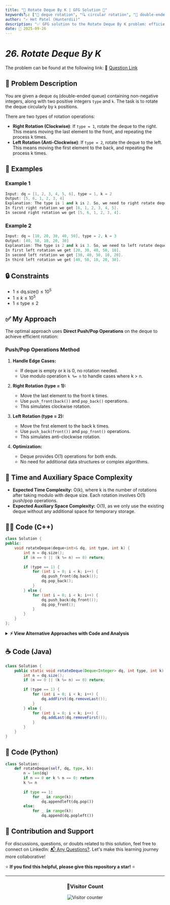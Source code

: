 ```yaml
---
title: "🔄 Rotate Deque By K | GFG Solution 🚀"
keywords🏷️: ["🔄 deque rotation", "🔍 circular rotation", "📍 double-ended queue", "📈 two-pointer", "📘 GFG", "🏁 competitive programming", "📚 DSA"]
author: "✍️ Het Patel (Hunterdii)"
description: "✅ GFG solution to the Rotate Deque By K problem: efficiently rotate deque left or right by k positions using optimized push/pop operations. 🚀"
date: 📅 2025-09-26
---
```


# *26. Rotate Deque By K*

The problem can be found at the following link: 🔗 [Question Link](https://www.geeksforgeeks.org/problems/rotate-deque-by-k/1)

## **🧩 Problem Description**

You are given a deque `dq` (double-ended queue) containing non-negative integers, along with two positive integers `type` and `k`. The task is to rotate the deque circularly by `k` positions.

There are two types of rotation operations:

- **Right Rotation (Clockwise)**: If `type = 1`, rotate the deque to the right. This means moving the last element to the front, and repeating the process k times.
- **Left Rotation (Anti-Clockwise)**: If `type = 2`, rotate the deque to the left. This means moving the first element to the back, and repeating the process k times.

## **📘 Examples**

### Example 1

```cpp
Input: dq = [1, 2, 3, 4, 5, 6], type = 1, k = 2
Output: [5, 6, 1, 2, 3, 4]
Explanation: The type is 1 and k is 2. So, we need to right rotate deque by 2 times.
In first right rotation we get [6, 1, 2, 3, 4, 5].
In second right rotation we get [5, 6, 1, 2, 3, 4].
```

### Example 2

```cpp
Input: dq = [10, 20, 30, 40, 50], type = 2, k = 3
Output: [40, 50, 10, 20, 30]
Explanation: The type is 2 and k is 3. So, we need to left rotate deque by 3 times.
In first left rotation we get [20, 30, 40, 50, 10].
In second left rotation we get [30, 40, 50, 10, 20].
In third left rotation we get [40, 50, 10, 20, 30].
```

## **🔒 Constraints**

* $1 \le \text{dq.size()} \le 10^5$
* $1 \le k \le 10^5$
* $1 \le \text{type} \le 2$

## **✅ My Approach**

The optimal approach uses **Direct Push/Pop Operations** on the deque to achieve efficient rotation:

### **Push/Pop Operations Method**

1. **Handle Edge Cases:**
   * If deque is empty or k is 0, no rotation needed.
   * Use modulo operation `k %= n` to handle cases where k > n.

2. **Right Rotation (type = 1):**
   * Move the last element to the front k times.
   * Use `push_front(back())` and `pop_back()` operations.
   * This simulates clockwise rotation.

3. **Left Rotation (type = 2):**
   * Move the first element to the back k times.
   * Use `push_back(front())` and `pop_front()` operations.
   * This simulates anti-clockwise rotation.

4. **Optimization:**
   * Deque provides O(1) operations for both ends.
   * No need for additional data structures or complex algorithms.

## 📝 Time and Auxiliary Space Complexity

* **Expected Time Complexity:** O(k), where k is the number of rotations after taking modulo with deque size. Each rotation involves O(1) push/pop operations.
* **Expected Auxiliary Space Complexity:** O(1), as we only use the existing deque without any additional space for temporary storage.

## **🧑‍💻 Code (C++)**

```cpp
class Solution {
public:
    void rotateDeque(deque<int>& dq, int type, int k) {
        int n = dq.size();
        if (n == 0 || (k %= n) == 0) return;
        
        if (type == 1) {
            for (int i = 0; i < k; i++) {
                dq.push_front(dq.back());
                dq.pop_back();
            }
        } else {
            for (int i = 0; i < k; i++) {
                dq.push_back(dq.front());
                dq.pop_front();
            }
        }
    }
};
```

<details>
<summary><b>⚡ View Alternative Approaches with Code and Analysis</b></summary>

## 📊 **2️⃣ STL Rotate Algorithm Approach**

### 💡 Algorithm Steps:

1. Use STL's rotate function for efficient in-place rotation.
2. Calculate appropriate iterator positions based on rotation type.
3. Single function call handles all rotation logic internally.
4. Optimal performance with library-optimized implementation.

```cpp
class Solution {
public:
    void rotateDeque(deque<int>& dq, int type, int k) {
        int n = dq.size();
        if (n == 0 || (k %= n) == 0) return;
        
        if (type == 1) 
            rotate(dq.begin(), dq.end() - k, dq.end());
        else 
            rotate(dq.begin(), dq.begin() + k, dq.end());
    }
};
```

### 📝 **Complexity Analysis:**

* **Time:** ⏱️ O(n) - Linear time with optimized swaps
* **Auxiliary Space:** 💾 O(1) - In-place rotation

### ✅ **Why This Approach?**

* Leverages highly optimized STL implementation.
* Clean and concise code.
* Handles edge cases internally.

## 📊 **3️⃣ Reverse-Based Approach**

### 💡 Algorithm Steps:

1. Use three reverse operations to achieve rotation effect.
2. Mathematical property: reverse(reverse(A) + reverse(B)) = rotation.
3. Apply different reverse sequences for left vs right rotation.
4. In-place operation with custom reverse implementation.

```cpp
class Solution {
public:
    void reverseDeque(deque<int>& dq, int start, int end) {
        while (start < end) {
            swap(dq[start], dq[end]);
            start++;
            end--;
        }
    }
    
    void rotateDeque(deque<int>& dq, int type, int k) {
        int n = dq.size();
        if (n == 0 || (k %= n) == 0) return;
        
        if (type == 1) {
            reverseDeque(dq, 0, n - 1);
            reverseDeque(dq, 0, k - 1);
            reverseDeque(dq, k, n - 1);
        } else {
            reverseDeque(dq, 0, k - 1);
            reverseDeque(dq, k, n - 1);
            reverseDeque(dq, 0, n - 1);
        }
    }
};
```

### 📝 **Complexity Analysis:**

* **Time:** ⏱️ O(n) - Three passes through portions of array
* **Auxiliary Space:** 💾 O(1) - In-place with only swap operations

### ✅ **Why This Approach?**

* Classic algorithmic technique.
* No dependency on STL functions.
* Good for understanding rotation mechanics.

## 📊 **4️⃣ Two-Phase Copy Approach**

### 💡 Algorithm Steps:

1. Create temporary storage for elements to be moved.
2. Copy elements in two phases based on rotation direction.
3. Reconstruct deque with rotated order.
4. Handle both rotation types with unified logic.

```cpp
class Solution {
public:
    void rotateDeque(deque<int>& dq, int type, int k) {
        int n = dq.size();
        if (n == 0 || (k %= n) == 0) return;
        
        vector<int> temp(dq.begin(), dq.end());
        dq.clear();
        
        if (type == 1) {
            for (int i = n - k; i < n; i++) dq.push_back(temp[i]);
            for (int i = 0; i < n - k; i++) dq.push_back(temp[i]);
        } else {
            for (int i = k; i < n; i++) dq.push_back(temp[i]);
            for (int i = 0; i < k; i++) dq.push_back(temp[i]);
        }
    }
};
```

### 📝 **Complexity Analysis:**

* **Time:** ⏱️ O(n) - Linear copy operations
* **Auxiliary Space:** 💾 O(n) - Temporary vector storage

### ✅ **Why This Approach?**

* Simple logic with clear separation.
* Good for educational purposes.
* Easy to understand and debug.

## 📊 **5️⃣ Iterator-Based Splice Approach**

### 💡 Algorithm Steps:

1. Split deque into two parts at rotation point.
2. Use splice operation to rearrange parts efficiently.
3. Deque's splice provides O(1) operation for moving elements.
4. No actual element copying, just pointer manipulation.

```cpp
class Solution {
public:
    void rotateDeque(deque<int>& dq, int type, int k) {
        int n = dq.size();
        if (n == 0 || (k %= n) == 0) return;
        
        if (type == 1) k = n - k;
        
        list<int> temp(dq.begin(), dq.end());
        auto it = temp.begin();
        advance(it, k);
        temp.splice(temp.end(), temp, temp.begin(), it);
        dq.assign(temp.begin(), temp.end());
    }
};
```

### 📝 **Complexity Analysis:**

* **Time:** ⏱️ O(n) - Linear for conversion operations
* **Auxiliary Space:** 💾 O(n) - Temporary list creation

### ✅ **Why This Approach?**

* Demonstrates splice technique
* Useful for linked-list based containers
* Educational value for understanding container operations

## 🆚 **🔍 Comparison of Approaches**

| 🚀 **Approach**                    | ⏱️ **Time Complexity** | 💾 **Space Complexity** | ✅ **Pros**                        | ⚠️ **Cons**                           |
| ---------------------------------- | ---------------------- | ----------------------- | --------------------------------- | ------------------------------------- |
| 🔄 **Push/Pop Operations**         | 🟢 O(k)                | 🟢 O(1)                 | 🚀 Optimal for small k           | 🐌 Slower for large k                |
| 🔧 **STL Rotate**                 | 🟢 O(n)                | 🟢 O(1)                 | 📖 Clean and optimized           | 🔗 STL dependency                    |
| 🔄 **Reverse Operations**         | 🟢 O(n)                | 🟢 O(1)                 | ⭐ Classic algorithm              | 🔧 More complex logic               |
| 📋 **Two-Phase Copy**             | 🟡 O(n)                | 🟡 O(n)                 | 🎯 Simple and clear               | 💾 Extra memory usage               |
| 🔗 **Splice Method**              | 🟡 O(n)                | 🟡 O(n)                 | 🎯 Demonstrates advanced technique| 💾 Extra memory usage               |

### 🏆 **Best Choice Recommendation**

| 🎯 **Scenario**                                    | 🎖️ **Recommended Approach**          | 🔥 **Performance Rating** |
| -------------------------------------------------- | ------------------------------------- | ------------------------- |
| 🏅 **Small rotation values (k < n/2)**               | 🥇 **Push/Pop Operations**            | ★★★★★                     |
| 📖 **Production code, large k**                      | 🥈 **STL Rotate**                     | ★★★★★                     |
| 🔧 **Interview/Educational**                         | 🥉 **Reverse Operations**             | ★★★★☆                     |
| 🎯 **Simplicity over efficiency**                    | 🏅 **Two-Phase Copy**                 | ★★★☆☆                     |
| 🎯 **Advanced techniques**                           | 🎖️ **Splice Method**                  | ★★★☆☆                     |

</details>

## **☕ Code (Java)**

```java
class Solution {
    public static void rotateDeque(Deque<Integer> dq, int type, int k) {
        int n = dq.size();
        if (n == 0 || (k %= n) == 0) return;
        
        if (type == 1) {
            for (int i = 0; i < k; i++) {
                dq.addFirst(dq.removeLast());
            }
        } else {
            for (int i = 0; i < k; i++) {
                dq.addLast(dq.removeFirst());
            }
        }
    }
}
```

## **🐍 Code (Python)**

```python
class Solution:    
    def rotateDeque(self, dq, type, k):
        n = len(dq)
        if n == 0 or k % n == 0: return
        k %= n
        
        if type == 1:
            for _ in range(k):
                dq.appendleft(dq.pop())
        else:
            for _ in range(k):
                dq.append(dq.popleft())
```

## 🧠 Contribution and Support

For discussions, questions, or doubts related to this solution, feel free to connect on LinkedIn: [📬 Any Questions?](https://www.linkedin.com/in/patel-hetkumar-sandipbhai-8b110525a/). Let's make this learning journey more collaborative!

⭐ **If you find this helpful, please give this repository a star!** ⭐

---

<div align="center">
  <h3><b>📍Visitor Count</b></h3>
</div>

<p align="center">
  <img src="https://visitor-badge.laobi.icu/badge?page_id=Hunterdii.GeeksforGeeks-POTD" alt="Visitor counter" />
</p>

